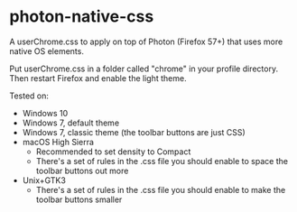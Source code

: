 # photon-native-css

A userChrome.css to apply on top of Photon (Firefox 57+) that uses more native OS elements.

Put userChrome.css in a folder called "chrome" in your profile directory. Then restart Firefox and enable the light theme.

Tested on:

* Windows 10
* Windows 7, default theme
* Windows 7, classic theme (the toolbar buttons are just CSS)
* macOS High Sierra
  * Recommended to set density to Compact
  * There's a set of rules in the .css file you should enable to space the toolbar buttons out more
* Unix+GTK3
  * There's a set of rules in the .css file you should enable to make the toolbar buttons smaller
